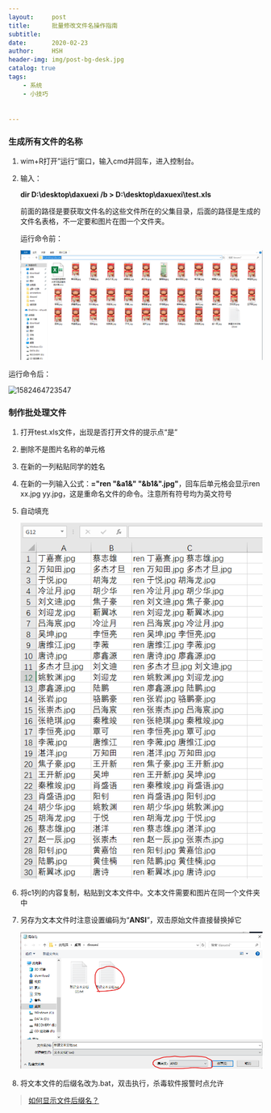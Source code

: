 ```yaml
---
layout:     post
title:      批量修改文件名操作指南
subtitle:   
date:       2020-02-23
author:     HSH
header-img: img/post-bg-desk.jpg
catalog: true
tags:
    - 系统
	- 小技巧


---
```


### 生成所有文件的名称

1. wim+R打开”运行“窗口，输入cmd并回车，进入控制台。

2. 输入：

   **dir D:\desktop\daxuexi /b > D:\desktop\daxuexi\test.xls**

   前面的路径是要获取文件名的这些文件所在的父集目录，后面的路径是生成的文件名表格，不一定要和图片在图一个文件夹。

   运行命令前：

   ![1582464278115](img/2020-2-23-1.png)

运行命令后：

![1582464723547](img/2020-2-23-2.pngg)

### 制作批处理文件

1. 打开test.xls文件，出现是否打开文件的提示点“是”

2. 删除不是图片名称的单元格

3. 在新的一列粘贴同学的姓名

4. 在新的一列输入公式：**="ren "&a1&" "&b1&".jpg"**，回车后单元格会显示ren xx.jpg yy.jpg，这是重命名文件的命令。注意所有符号均为英文符号

5. 自动填充

   ![1582467283168](img/2020-2-23-3.png)

6. 将c1列的内容复制，粘贴到文本文件中。文本文件需要和图片在同一个文件夹中

7. 另存为文本文件时注意设置编码为“**ANSI**”，双击原始文件直接替换掉它

   ![1582467600843](img/2020-2-23-4.png)

8. 将文本文件的后缀名改为.bat，双击执行，杀毒软件报警时点允许

> [如何显示文件后缀名？](https://jingyan.baidu.com/article/f00622282564bdfbd3f0c827.html)

